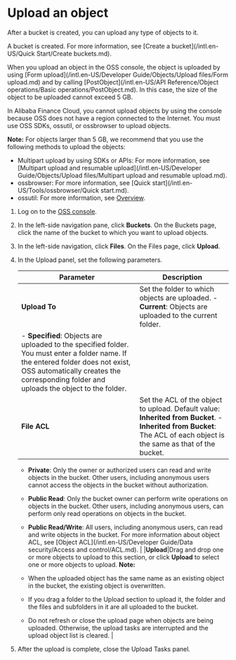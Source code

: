 # Upload an object

After a bucket is created, you can upload any type of objects to it.

A bucket is created. For more information, see [Create a bucket](/intl.en-US/Quick Start/Create buckets.md).

When you upload an object in the OSS console, the object is uploaded by using [Form upload](/intl.en-US/Developer Guide/Objects/Upload files/Form upload.md) and by calling [PostObject](/intl.en-US/API Reference/Object operations/Basic operations/PostObject.md). In this case, the size of the object to be uploaded cannot exceed 5 GB.

In Alibaba Finance Cloud, you cannot upload objects by using the console because OSS does not have a region connected to the Internet. You must use OSS SDKs, ossutil, or ossbrowser to upload objects.

**Note:** For objects larger than 5 GB, we recommend that you use the following methods to upload the objects:

-   Multipart upload by using SDKs or APIs: For more information, see [Multipart upload and resumable upload](/intl.en-US/Developer Guide/Objects/Upload files/Multipart upload and resumable upload.md).
-   ossbrowser: For more information, see [Quick start](/intl.en-US/Tools/ossbrowser/Quick start.md).
-   ossutil: For more information, see [Overview](/intl.en-US/Tools/ossutil/Overview.md).

1.  Log on to the [OSS console](https://oss.console.aliyun.com/).

2.  In the left-side navigation pane, click **Buckets**. On the Buckets page, click the name of the bucket to which you want to upload objects.

3.  In the left-side navigation, click **Files**. On the Files page, click **Upload**.

4.  In the Upload panel, set the following parameters.

    |Parameter|Description|
    |---------|-----------|
    |**Upload To**|Set the folder to which objects are uploaded.     -   **Current**: Objects are uploaded to the current folder.
    -   **Specified**: Objects are uploaded to the specified folder. You must enter a folder name. If the entered folder does not exist, OSS automatically creates the corresponding folder and uploads the object to the folder. |
    |**File ACL**|Set the ACL of the object to upload. Default value: **Inherited from Bucket**.     -   **Inherited from Bucket**: The ACL of each object is the same as that of the bucket.
    -   **Private**: Only the owner or authorized users can read and write objects in the bucket. Other users, including anonymous users cannot access the objects in the bucket without authorization.
    -   **Public Read**: Only the bucket owner can perform write operations on objects in the bucket. Other users, including anonymous users, can perform only read operations on objects in the bucket.
    -   **Public Read/Write**: All users, including anonymous users, can read and write objects in the bucket.
For more information about object ACL, see [Object ACL](/intl.en-US/Developer Guide/Data security/Access and control/ACL.md). |
    |**Upload**|Drag and drop one or more objects to upload to this section, or click **Upload** to select one or more objects to upload. **Note:**

    -   When the uploaded object has the same name as an existing object in the bucket, the existing object is overwritten.
    -   If you drag a folder to the Upload section to upload it, the folder and the files and subfolders in it are all uploaded to the bucket.
    -   Do not refresh or close the upload page when objects are being uploaded. Otherwise, the upload tasks are interrupted and the upload object list is cleared. |

5.  After the upload is complete, close the Upload Tasks panel.


